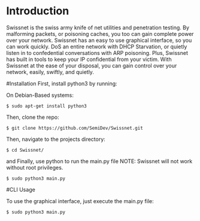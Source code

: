 # Introduction
Swissnet is the swiss army knife of net utilities and penetration testing. By malforming packets, or poisoning caches, you too can gain complete power over your network. Swissnet has an easy to use graphical interface, so you can work quickly. DoS an entire network with DHCP Starvation, or quietly listen in to confedential conversations with ARP poisoning. Plus, Swissnet has built in tools to keep your IP confidential from your victim. With Swissnet at the ease of your disposal, you can gain control over your network, easily, swiftly, and quietly.

#Installation
First, install python3 by running:

On Debian-Based systems:

```$ sudo apt-get install python3```

Then, clone the repo:

```$ git clone https://github.com/SemiDev/Swissnet.git```

Then, navigate to the projects directory:

```$ cd Swissnet/ ```

and Finally, use python to run the main.py file NOTE: Swissnet will not work without root privileges. 

```$ sudo python3 main.py```

#CLI Usage

To use the graphical interface, just execute the main.py file:

```$ sudo python3 main.py```



